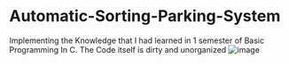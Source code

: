 # Automatic-Sorting-Parking-System
Implementing the Knowledge that I had learned in 1 semester of Basic Programming In C.
The Code itself is dirty and unorganized
![image](https://github.com/Minsa111/Automatic-Sorting-Parking-System/assets/95668449/c5f384b5-590f-46b5-8b9f-2bd15b281f07)
